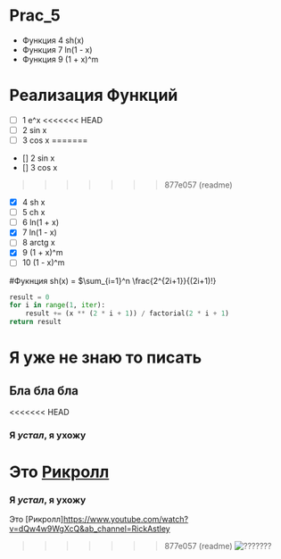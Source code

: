 # Prac_5

- Функция 4 sh(x)
- Функция 7 ln(1 - x)
- Функция 9 (1 + x)^m

# Реализация Функций

- [ ] 1 e^x
<<<<<<< HEAD
- [ ] 2 sin x
- [ ] 3 cos x
=======
- [] 2 sin x
- [] 3 cos x
>>>>>>> 877e057 (readme)
- [x] 4 sh x
- [ ] 5 ch x
- [ ] 6 ln(1 + x)
- [x] 7 ln(1 - x)
- [ ] 8 arctg x
- [x] 9 (1 + x)^m
- [ ] 10 (1 - x)^m

#Фукнция sh(x) = $\sum_{i=1}^n \frac{2^{2i+1}}{(2i+1)!} 

``` python
result = 0
for i in range(1, iter):
	result += (x ** (2 * i + 1)) / factorial(2 * i + 1)
return result
```

# Я уже не знаю то писать
## Бла бла бла
<<<<<<< HEAD
### Я _устал_, я __ухожу__

Это [Рикролл](https://www.youtube.com/watch?v=dQw4w9WgXcQ&ab_channel=RickAstley)
=======
### Я _устал_, я **ухожу**

Это [Рикролл]<https://www.youtube.com/watch?v=dQw4w9WgXcQ&ab_channel=RickAstley>
>>>>>>> 877e057 (readme)
![???????](https://yandex-images.clstorage.net/10BS0P363/f49a6aOZmic/DX7oaceBnKs-f3nwg0ftqhFAXRhl4G5Pig9htIx7quMAxvING6fJpyEZOVU25mJNUwbtRfhKgYNIlz6hTuB9DBkt_nhQEFyqe227Y4XE6a9CRw3dNWYvTlxMYW6DJaIrD83_x8ctFrX3D20AZaPzHYldad1xk5dejQI3Zp08rlTLsy2vjlnWJ7JgfjJFDGSmhgKVmzSoNU7FEzjliOlpYITP84bFKxf_u0EoAqo1PhzMnvzafFUcVg0HvK9RfeLQCbCkZkMXkai84f1xw4Vmp8_FnR237vtAyJI_Ycmh5iZNyn_LD-vUtjqCqcGqNHaZCJc03T1TEVCCCPGjnfDk0IWwJWFAmVervyF6M4KLqKABSFac8GtxSMlROWPMK67gwk73i81v3Pp6xiCCLfu2FsLXu5D7VJyRz4r7KFDw6lUIvu4lCx_bbjFvfPrNQ-boA4dfWXoudE2OlH5kye4jZwuMfk3GLFE6dsfuiqM4Md3Ik_LS-dWe1ITKvWfYsKpVxzGuYAEQGaj7Zrz9jECnbcsKHd99pntGzV04osYkIifDSv9Dxq-fNrWCYIpjO_zRwBo3VDCeFNNDyDtq1nvpGU754uQF3pumuul--0CNIe-JzZYfeCC6ycZU9W2AbiIjAIo7Ccjr3_GyjuTLbfu7k8Rf8FjyHhcRQYnza5b_ZFuLvWPugBgRafNm-rmEw29ihIKXUHenMIaNnLahhGSmLgjFeUYAY571NgKqCKt78ZREW3gTOd_Q0wSN-KjTvG6Th3rsIEcRFO-47bN9RQwgKAnIEZS2qDuJh92-KkkhpmlJTTXGjm-ccvlO4oMt_vLZD1c3lX8dlRVJA39jnL4s3IM4JGgC2V7gcC3ztoRDLucAxtjZcyJ7wE2edOfBpO6nCEoyi8-iFDo5Aa5Br73_GEgc8BS4GxHbhUuxrNlx4V_DfqwliRLWqzmtPbkIBqEkiIDW2fzivE2Gk_krz4)